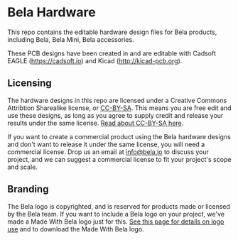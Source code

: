 # Bela Hardware

This repo contains the editable hardware design files for Bela products, including Bela, Bela Mini, Bela accessories.

These PCB designs have been created in and are editable with Cadsoft EAGLE (https://cadsoft.io) and Kicad (http://kicad-pcb.org). 

## Licensing

The hardware designs in this repo are licensed under a Creative Commons Attribtion Sharealike license, or [CC-BY-SA](http://creativecommons.org/licenses/by-sa/3.0/). This means you are free edit and use these designs, as long as you agree to supply credit and release your results under the same license. [Read about CC-BY-SA here](http://creativecommons.org/licenses/by-sa/3.0/).

If you want to create a commercial product using the Bela hardware designs and don't want to release it under the same license, you will need a commercial license. Drop us an email at info@bela.io to discuss your project, and we can suggest a commercial license to fit your project's scope and scale.

## Branding

The Bela logo is copyrighted, and is reserved for products made or licensed by the Bela team. If you want to include a Bela logo on your project, we've made a Made With Bela logo just for this. [See this page for details on logo use](https://belaplatform.github.io/bela_sample/src/#logos) and to download the Made With Bela logo.

